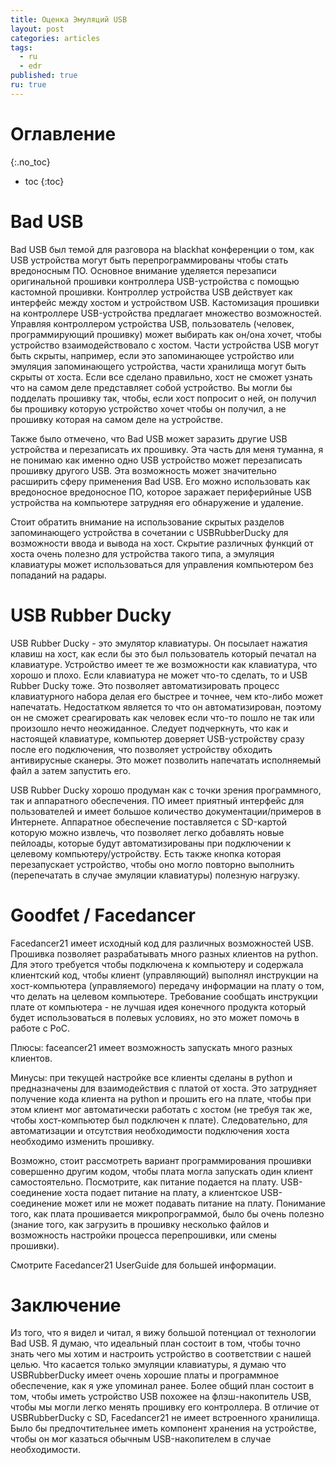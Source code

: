 ```yaml
---
title: Оценка Эмуляций USB
layout: post
categories: articles
tags:
  - ru
  - edr
published: true
ru: true
---
```

# Оглавление
{:.no_toc}

* toc
{:toc}


# Bad USB

Bad USB был темой для разговора на blackhat конференции о том, как USB устройства могут быть перепрограммированы чтобы стать вредоносным ПО. Основное внимание уделяется перезаписи оригинальной прошивки контроллера USB-устройства с помощью кастомной прошивки. Контроллер устройства USB действует как интерфейс между хостом и устройством USB. Кастомизация прошивки на контроллере USB-устройства предлагает множество возможностей. Управляя контроллером устройства USB, пользователь (человек, программирующий прошивку) может выбирать как он/она хочет, чтобы устройство взаимодействовало с хостом. Части устройства USB могут быть скрыты, например, если это запоминающее устройство или эмуляция запоминающего устройства, части хранилища могут быть скрыты от хоста. Если все сделано правильно, хост не сможет узнать что на самом деле представляет собой устройство. Вы могли бы подделать прошивку так, чтобы, если хост попросит о ней, он получил бы прошивку которую устройство хочет чтобы он получил, а не прошивку которая на самом деле на устройстве.

Также было отмечено, что Bad USB может заразить другие USB устройства и перезаписать их прошивку. Эта часть для меня туманна, я не понимаю как именно одно USB устройство может перезаписать прошивку другого USB. Эта возможность может значительно расширить сферу применения Bad USB. Его можно использовать как вредоносное вредоносное ПО, которое заражает периферийные USB устройства на компьютере затрудняя его обнаружение и удаление.

Стоит обратить внимание на использование скрытых разделов запоминающего устройства в сочетании с USBRubberDucky для возможности ввода и вывода на хост. Скрытие различных функций от хоста очень полезно для устройства такого типа, а эмуляция клавиатуры может использоваться для управления компьютером без попаданий на радары.



# USB Rubber Ducky

USB Rubber Ducky - это эмулятор клавиатуры. Он посылает нажатия клавиш на хост, как если бы это был пользователь который печатал на клавиатуре. Устройство имеет те же возможности как клавиатура, что хорошо и плохо. Если клавиатура не может что-то сделать, то и USB Rubber Ducky тоже. Это позволяет автоматизировать процесс клавиатурного набора делая его быстрее и точнее, чем кто-либо может напечатать. Недостатком является то что он автоматизирован, поэтому он не сможет среагировать как человек если что-то пошло не так или произошло нечто неожиданное. Следует подчеркнуть, что как и настоящей клавиатуре, компьютер доверяет USB-устройству сразу после его подключения, что позволяет устройству обходить антивирусные сканеры. Это может позволить напечатать исполняемый файл а затем запустить его.

USB Rubber Ducky хорошо продуман как с точки зрения программного, так и аппаратного обеспечения. ПО имеет приятный интерфейс для пользователей и имеет большое количество документации/примеров в Интернете. Аппаратное обеспечение поставляется с SD-картой которую можно извлечь, что позволяет легко добавлять новые пейлоады, которые будут автоматизированы при подключении к целевому компьютеру/устройству. Есть также кнопка которая перезапускает устройство, чтобы оно могло повторно выполнить (перепечатать в случае эмуляции клавиатуры) полезную нагрузку.
 

# Goodfet / Facedancer

Facedancer21 имеет исходный код для различных возможностей USB. Прошивка позволяет разрабатывать много разных клиентов на python. Для этого требуется чтобы подключена к компьютеру и содержала клиентский код, чтобы клиент (управляющий) выполнял инструкции на хост-компьютера (управляемого) передачу информации на плату о том, что делать на целевом компьютере. Требование сообщать инструкции плате от компьютера - не лучшая идея конечного продукта который будет использоваться в полевых условиях, но это может помочь в работе с PoC.

Плюсы: faceancer21 имеет возможность запускать много разных клиентов.

Минусы: при текущей настройке все клиенты сделаны в python и предназначены для взаимодействия с платой от хоста. Это затрудняет получение кода клиента на python и прошить его на плате, чтобы при этом клиент мог автоматически работать с хостом (не требуя так же, чтобы хост-компьютер был подключен к плате). Следовательно, для автоматизации и отсутствия необходимости подключения хоста необходимо изменить прошивку.

Возможно, стоит рассмотреть вариант программирования прошивки совершенно другим кодом, чтобы плата могла запускать один клиент самостоятельно. Посмотрите, как питание подается на плату. USB-соединение хоста подает питание на плату, а клиентское USB-соединение может или не может подавать питание на плату. Понимание того, как плата прошивается микропрограммой, было бы очень полезно (знание того, как загрузить в прошивку несколько файлов и возможность настройки процесса перепрошивки, или смены прошивки).

Смотрите Facedancer21 UserGuide для большей информации.

 

# Заключение

Из того, что я видел и читал, я вижу большой потенциал от технологии Bad USB. Я думаю, что идеальный план состоит в том, чтобы точно знать чего мы хотим и настроить устройство в соответствии с нашей целью. Что касается только эмуляции клавиатуры, я думаю что USBRubberDucky имеет очень хорошие платы и программное обеспечение, как я уже упоминал ранее. Более общий план состоит в том, чтобы иметь устройство USB похожее на флэш-накопитель USB, чтобы мы могли легко менять прошивку его контроллера. В отличие от USBRubberDucky с SD, Facedancer21 не имеет встроенного хранилища. Было бы предпочтительнее иметь компонент хранения на устройстве, чтобы он мог казаться обычным USB-накопителем в случае необходимости.
